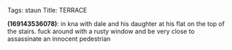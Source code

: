 Tags: staun
Title: TERRACE
  
**(169143536078)**: in kna with dale and his daughter at his flat on the top of the stairs. fuck around with a rusty window and be very close to assassinate an innocent pedestrian